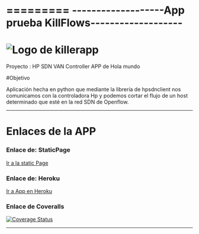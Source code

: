 
=========
-------------------App prueba KillFlows-------------------
=========
![Logo de killerapp](http://sociotec.es/wp-content/uploads/2014/12/Inicio1.jpg "Logo killerapp")
=========
Proyecto : HP SDN VAN Controller APP de Hola mundo


#Objetivo

Aplicación hecha en python que mediante la librería de hpsdnclient nos comunicamos con la controladora Hp y podemos cortar el flujo de un host determinado que esté en la red SDN de Openflow.

-------------------------------------
# Enlaces de la APP 

### Enlace de: StaticPage
[Ir a la static Page](http://xandobit.github.io/webpageSYTW.github.io/)
### Enlace de: Heroku
[Ir a App en Heroku](https://KillerApp.herokuapp.com/)



### Enlace de Coveralls
[![Coverage Status](https://coveralls.io/repos/XandoBit/KillerApp/badge.png)](https://coveralls.io/r/XandoBit/KillerApp)

-------------------------------------
